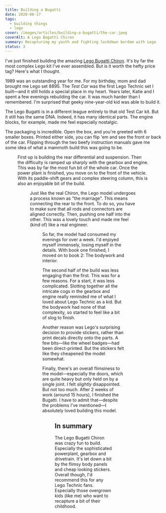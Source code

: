 ```yaml
---
title: Building a Bugatti
date: 2020-06-17
tags:
  - building things
  - lego
cover: /images/articles/building-a-bugatti/the-car.jpeg
coverAlt: A Lego Bugatti Chiron
summary: Recapturing my youth and fighting lockdown bordom with Lego
status: 3
---
```

I've just finished building the amazing [Lego Bugatti Chiron](https://www.lego.com/en-gb/campaigns/technic/bugatti-chiron). It's by far the most complex Lego kit I've ever assembled. But is it worth the hefty price tag? Here's what I thought.

1989 was an outstanding year for me. For my birthday, mom and dad brought me Lego set 8895. The *Test Car* was the first Lego Technic set I built—and it still holds a special place in my heart. Years later, Katie and I spent a few evenings rebuilding the car. It was much harder than I remembered. I'm surprised that geeky nine-year-old kid was able to build it. 

The Lego Bugatti is in a different league entirely to that old Test Car kit. But it still has the same DNA. Indeed, it has many identical parts. The engine blocks, for example, made me feel especially nostalgic. 

The packaging is incredible. Open the box, and you're greeted with 6 smaller boxes. Printed either side, you can flip 'em and see the front or back of the car. Flipping through the two beefy instruction manuals gave me some idea of what a mammoth build this was going to be.

<figure url="/images/articles/building-a-bugatti/the-box.jpeg" caption="The box that the Lego Bugatti Chiron is a work of art in itself.">

First up is building the rear differential and suspension. Then the difficulty is ramped up sharply with the gearbox and engine. This was by far the most fun bit of the whole car. Once the power plant is finished, you move on to the front of the vehicle. With its paddle-shift gears and complex steering column, this is also an enjoyable bit of the build. 

<figure url="/images/articles/building-a-bugatti/the-engine.jpeg" caption="An almost complete engine">


Just like the real Chiron, the Lego model undergoes a process known as "the marriage". This means connecting the rear to the front. To do so, you have to make sure that all rods and connectors are aligned correctly. Then, pushing one half into the other. This was a lovely touch and made me feel (kind of) like a real engineer. 

<figure url='/images/articles/building-a-bugatti/the-marriage.jpeg' caption='About to start “the marriage” process of joining the two halves of the car together.' classes='wide' transform='wide'>

So far, the model had consumed my evenings for over a week. I'd enjoyed myself immensely, losing myself in the details. With book one finished, I moved on to book 2: The bodywork and interior. 

The second half of the build was less engaging than the first. This was for a few reasons. For a start, it was less complicated. Slotting together all the intricate cogs in the gearbox and engine really reminded me of what I loved about Lego Technic as a kid. But the bodywork had none of that complexity, so started to feel like a bit of slog to finish. 

Another reason was Lego's surprising decision to provide stickers, rather than print decals directly onto the parts. A few bits—like the wheel badges—had been direct-printed. But the stickers felt like they cheapened the model somewhat.

Finally, there's an overall flimsiness to the model—especially the doors, which are quite heavy but only held on by a single joint. I felt *slightly* disappointed. But not too much. After 2 weeks of work (around 15 hours), I finished the Bugatti. I have to admit that—despite the problems I've mentioned—I absolutely loved building this model. 

<figure url="/images/articles/building-a-bugatti/the-car.jpeg" caption="The finished Lego Bugatti Chiron">

## In summary
The Lego Bugatti Chiron was crazy fun to build. Especially the sophisticated powerplant, gearbox and drivetrain. It's let down a bit by the flimsy body panels and cheap looking stickers. Overall though, I'd recommend this for any Lego Technic fans. Especially those overgrown kids (like me) who want to recapture a bit of their childhood.